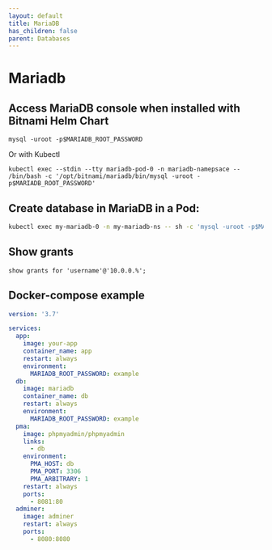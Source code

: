 ```yaml
---
layout: default
title: MariaDB
has_children: false
parent: Databases
---
```


# Mariadb

## Access MariaDB console when installed with Bitnami Helm Chart

```
mysql -uroot -p$MARIADB_ROOT_PASSWORD
```

Or with Kubectl

```
kubectl exec --stdin --tty mariadb-pod-0 -n mariadb-namepsace -- /bin/bash -c '/opt/bitnami/mariadb/bin/mysql -uroot -p$MARIADB_ROOT_PASSWORD'
```

## Create database in MariaDB in a Pod:

```bash
kubectl exec my-mariadb-0 -n my-mariadb-ns -- sh -c 'mysql -uroot -p$MARIADB_ROOT_PASSWORD -e "create database dbname"'
```

## Show grants

```
show grants for 'username'@'10.0.0.%';
```

## Docker-compose example

```yaml
version: '3.7'

services:
  app:
    image: your-app
    container_name: app
    restart: always
    environment:
      MARIADB_ROOT_PASSWORD: example
  db:
    image: mariadb
    container_name: db
    restart: always
    environment:
      MARIADB_ROOT_PASSWORD: example
  pma:
    image: phpmyadmin/phpmyadmin
    links:
      - db
    environment:
      PMA_HOST: db
      PMA_PORT: 3306
      PMA_ARBITRARY: 1
    restart: always
    ports:
      - 8081:80
  adminer:
    image: adminer
    restart: always
    ports:
      - 8080:8080
```
